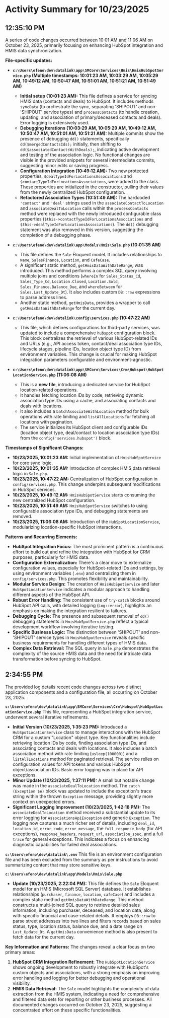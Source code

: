 # Activity Summary for 10/23/2025

## 12:35:10 PM
A series of code changes occurred between 10:01 AM and 11:06 AM on October 23, 2025, primarily focusing on enhancing HubSpot integration and HMIS data synchronization.

**File-specific updates:**

*   **`c:\Users\efeno\dev\datalink\app\SMCore\Services\Hmis\HmisHubSpotService.php` (Multiple timestamps: 10:01:23 AM, 10:03:29 AM, 10:05:29 AM, 10:49:12 AM, 10:50:47 AM, 10:51:01 AM, 10:51:21 AM, 10:51:49 AM)**
    *   **Initial setup (10:01:23 AM):** This file defines a service for syncing HMIS data (contacts and deals) to HubSpot. It includes methods `syncData` (to orchestrate the sync, separating 'SHIPOUT' and non-'SHIPOUT' service types) and `processContacts` (to handle creation, updating, and association of primary/deceased contacts and deals). Error logging is extensively used.
    *   **Debugging Iterations (10:03:29 AM, 10:05:29 AM, 10:49:12 AM, 10:50:47 AM, 10:51:01 AM, 10:51:21 AM):** Multiple commits show the presence of debugging `dd()` statements, specifically `dd($mergedContactsIds);` initially, then shifting to `dd($associatedContactsWithDeals);`, indicating active development and testing of the association logic. No functional changes are visible in the provided snippets for several intermediate commits, suggesting minor edits or saving progress.
    *   **Configuration Integration (10:49:12 AM):** Two new protected properties, `$dealTypeIdForLocationsAssociations` and `$contactTypeIdForLocationsAssociations`, were added to the class. These properties are initialized in the constructor, pulling their values from the newly centralized HubSpot configuration.
    *   **Refactored Association Types (10:51:49 AM):** The hardcoded `'contact'` and `'deal'` strings used in the `associateContactToLocation` and `associateDealToLocation` calls within the `processContacts` method were replaced with the newly introduced configurable class properties (`$this->contactTypeIdForLocationsAssociations` and `$this->dealTypeIdForLocationsAssociations`). The `dd()` debugging statement was also removed in this version, suggesting the completion of a debugging phase.

*   **`c:\Users\efeno\dev\datalink\app\Models\Hmis\Sale.php` (10:01:35 AM)**
    *   This file defines the `Sale` Eloquent model. It includes relationships to `Name`, `SalesFinance`, `Location`, and `CafeCase`.
    *   A significant static method, `getHmisDataWithDateRange`, was introduced. This method performs a complex SQL query involving multiple joins and conditions (`whereIn` for `Sales_Status_Cd`, `Sales_Type_Cd`, `Location.Closed`, `Location.Sold`, `Sales_Finance.Balance_Due`, and `whereBetween` for `Sales.Last_Update_Dt`). It also includes custom `DB::raw` expressions to parse address lines.
    *   Another static method, `getHmisData`, provides a wrapper to call `getHmisDataWithDateRange` for the current day.

*   **`c:\Users\efeno\dev\datalink\config\services.php` (10:47:22 AM)**
    *   This file, which defines configurations for third-party services, was updated to include a comprehensive `hubspot` configuration block. This block centralizes the retrieval of various HubSpot-related IDs and URLs (e.g., API access token, contact/deal association type IDs, lifecycle stages, pipeline IDs, location object type ID) from environment variables. This change is crucial for making HubSpot integration parameters configurable and environment-agnostic.

*   **`c:\Users\efeno\dev\datalink\app\SMCore\Services\Crm\Hubspot\HubSpotLocationService.php` (11:06:08 AM)**
    *   This is a **new file**, introducing a dedicated service for HubSpot location-related operations.
    *   It handles fetching location IDs by code, retrieving dynamic association type IDs using a cache, and associating contacts and deals with locations.
    *   It also includes a `batchAssociateWithLocation` method for bulk operations with rate limiting and `listAllLocations` for fetching all locations with pagination.
    *   The service initializes its HubSpot client and configurable IDs (location object type, deal/contact to location association type IDs) from the `config('services.hubspot')` block.

**Timestamps of Significant Changes:**

*   **10/23/2025, 10:01:23 AM:** Initial implementation of `HmisHubSpotService` for core sync logic.
*   **10/23/2025, 10:01:35 AM:** Introduction of complex HMIS data retrieval logic in `Sale.php`.
*   **10/23/2025, 10:47:22 AM:** Centralization of HubSpot configuration in `config/services.php`. This change underpins subsequent modifications in HubSpot services.
*   **10/23/2025, 10:49:12 AM:** `HmisHubSpotService` starts consuming the new centralized HubSpot configuration.
*   **10/23/2025, 10:51:49 AM:** `HmisHubSpotService` switches to using configurable association type IDs, and debugging statements are removed.
*   **10/23/2025, 11:06:08 AM:** Introduction of the `HubSpotLocationService`, modularizing location-specific HubSpot interactions.

**Patterns and Recurring Elements:**

*   **HubSpot Integration Focus:** The most prominent pattern is a continuous effort to build out and refine the integration with HubSpot for CRM purposes, particularly for HMIS data.
*   **Configuration Externalization:** There's a clear move to externalize configuration values, especially for HubSpot-related IDs and settings, by using environment variables (`.env`) and centralizing them in `config/services.php`. This promotes flexibility and maintainability.
*   **Modular Service Design:** The creation of `HmisHubSpotService` and later `HubSpotLocationService` indicates a modular approach to handling different aspects of the HubSpot API.
*   **Robust Error Handling:** The consistent use of `try-catch` blocks around HubSpot API calls, with detailed logging (`Log::error`), highlights an emphasis on making the integration resilient to failures.
*   **Debugging Cycle:** The presence and subsequent removal of `dd()` debugging statements in `HmisHubSpotService.php` reflect a typical development workflow involving iterative testing.
*   **Specific Business Logic:** The distinction between 'SHIPOUT' and non-'SHIPOUT' service types in `HmisHubSpotService` reveals specific business requirements for handling different types of HMIS data.
*   **Complex Data Retrieval:** The SQL query in `Sale.php` demonstrates the complexity of the source HMIS data and the need for intricate data transformation before syncing to HubSpot.

## 2:34:55 PM
The provided log details recent code changes across two distinct application components and a configuration file, all occurring on October 23, 2025.

**`c:\Users\efeno\dev\datalink\app\SMCore\Services\Crm\Hubspot\HubSpotLocationService.php`**
This file, representing a HubSpot integration service, underwent several iterative refinements.
*   **Initial Version (10/23/2025, 1:35:23 PM):** Introduced a `HubSpotLocationService` class to manage interactions with the HubSpot CRM for a custom "Location" object type. Key functionalities include retrieving location IDs by code, finding association type IDs, and associating contacts and deals with locations. It also includes a batch association method with rate limiting (`usleep(100000)`) and a `listAllLocations` method for paginated retrieval. The service relies on configuration values for API tokens and various HubSpot object/association IDs. Basic error logging was in place for API exceptions.
*   **Minor Update (10/23/2025, 1:37:11 PM):** A small but notable change was made in the `associateDealToLocation` method. The `catch (Exception $e)` block was updated to include the exception's trace string within the thrown `Exception` message, providing slightly more context on unexpected errors.
*   **Significant Logging Improvement (10/23/2025, 1:42:18 PM):** The `associateDealToLocation` method received a substantial update to its error logging for `AssociationsApiException` and generic `Exception`. The logging now captures a much richer set of details, including `deal_id`, `location_id`, `error_code`, `error_message`, the `full_response_body` (for API exceptions), `response_headers`, `request_url`, `association_spec`, and a full `trace` for general exceptions. This indicates a focus on enhancing diagnostic capabilities for failed deal associations.

**`c:\Users\efeno\dev\datalink\.env`**
This file is an environment configuration file and has been excluded from the summary as per instructions to avoid summarizing content that may store sensitive keys.

**`c:\Users\efeno\dev\datalink\app\Models\Hmis\Sale.php`**
*   **Update (10/23/2025, 2:22:04 PM):** This file defines the `Sale` Eloquent model for an HMIS (Microsoft SQL Server) database. It establishes relationships (`purchaser`, `finance`, `location`, `cafeCase`) and includes a complex static method `getHmisDataWithDateRange`. This method constructs a multi-joined SQL query to retrieve detailed sales information, including purchaser, deceased, and location data, along with specific financial and case-related details. It employs `DB::raw` to parse street addresses into two lines and filters records based on sales status, type, location status, balance due, and a date range on `Last_Update_Dt`. A `getHmisData` convenience method is also present to fetch data for the current day.

**Key Information and Patterns:**
The changes reveal a clear focus on two primary areas:
1.  **HubSpot CRM Integration Refinement:** The `HubSpotLocationService` shows ongoing development to robustly integrate with HubSpot's custom objects and associations, with a strong emphasis on improving error handling and logging for better debugging and operational visibility.
2.  **HMIS Data Retrieval:** The `Sale` model highlights the complexity of data extraction from the HMIS system, indicating a need for comprehensive and filtered data sets for reporting or other business processes.
All documented changes occurred on October 23, 2025, suggesting a concentrated effort on these specific functionalities.